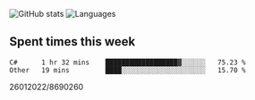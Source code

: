 ![GitHub stats](https://github-readme-stats.vercel.app/api?username=emipa606&theme=github_dark&show_icons=true) 
![Languages](https://github-readme-stats.vercel.app/api/top-langs/?username=emipa606&theme=github_dark&layout=compact)

## Spent times this week
<!--START_SECTION:waka-->

```text
C#      1 hr 32 mins    ██████████████████▓░░░░░░   75.23 %
Other   19 mins         ████░░░░░░░░░░░░░░░░░░░░░   15.70 %
```

<!--END_SECTION:waka-->


26012022/8690260
